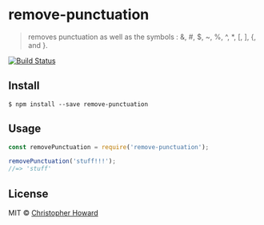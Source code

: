 # remove-punctuation

> removes punctuation as well as the symbols : &, #, $, ~, %, ^, *, [, ], {, and }.

[![Build Status](https://travis-ci.org/DerHowie/remove-punctuation.svg?branch=master)](https://travis-ci.org/DerHowie/remove-punctuation)


## Install

```
$ npm install --save remove-punctuation
```


## Usage

```js
const removePunctuation = require('remove-punctuation');

removePunctuation('stuff!!!');
//=> 'stuff'
```
## License

MIT © [Christopher Howard](http://christopher)
